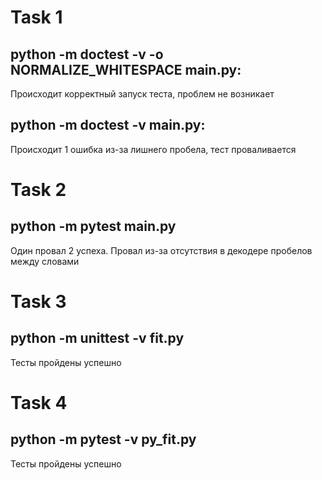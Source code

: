 # Task 1
## python -m doctest -v -o NORMALIZE_WHITESPACE main.py:
Происходит корректный запуск теста, проблем не возникает
## python -m doctest -v main.py:
Происходит 1 ошибка из-за лишнего пробела, тест проваливается
# Task 2
## python -m pytest main.py
Один провал 2 успеха. Провал из-за отсутствия в декодере пробелов между словами
# Task 3
## python -m unittest -v fit.py
Тесты пройдены успешно
# Task 4
## python -m pytest -v py_fit.py
Тесты пройдены успешно

